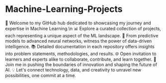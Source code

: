 # Machine-Learning-Projects
🤖 Welcome to my GitHub hub dedicated to showcasing my journey and expertise in Machine Learning.\n
📊 Explore a curated collection of projects, each representing a unique aspect of the ML landscape.
🧠 From predictive models to advanced neural networks, witness the power of data-driven intelligence.
📚 Detailed documentation in each repository offers insights into problem statements, methodologies, and results.
🌐 Open invitation to learners and experts alike to collaborate, contribute, and learn together.
🚀 Join me in pushing the boundaries of innovation and shaping the future of AI.
💡 Let's connect technology, data, and creativity to unravel new possibilities, one commit at a time.
